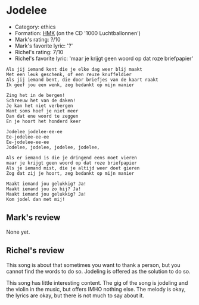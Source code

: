 # Jodelee

 * Category: ethics
 * Formation: [HMK](Hkm.md) (on the CD '1000 Luchtballonnen')
 * Mark's rating: ?/10
 * Mark's  favorite lyric: '?'
 * Richel's rating: 7/10
 * Richel's  favorite lyric: 'maar je krijgt geen woord op dat roze briefpapier'

```
Als jij iemand kent die je elke dag weer blij maakt
Met een leuk geschenk, of een reuze knuffeldier
Als jij iemand bent, die door briefjes van de kaart raakt
Ik geef jou een wenk, zeg bedankt op mijn manier

Zing het in de bergen!
Schreeuw het van de daken!
Je kan het niet verbergen
Want soms hoef je niet meer 
Dan dat ene woord te zeggen
En je hoort het honderd keer

Jodelee jodelee-ee-ee
Ee-jodelee-ee-ee
Ee-jodelee-ee-ee
Jodelee, jodelee, jodelee, jodelee, 

Als er iemand is die je dringend eens moet vieren
maar je krijgt geen woord op dat roze briefpapier
Als je iemand mist, die je altijd weer doet gieren
Zog dat zij je hoort, zeg bedankt op mijn manier

Maakt iemand jou gelukkig? Ja!
Maakt iemand jou zo bij? Ja!
Maakt iemand jou gelukkig? Ja!
Kom jodel dan met mij!

```

## Mark's review

None yet.

## Richel's review

This song is about that sometimes you want to thank a person, but you cannot find the words to do so. Jodeling is offered as the solution to do so.

This song has little interesting content. The gig of the song is jodeling and the violin in the music,
but offers IMHO nothing else. The melody is okay, the lyrics are okay, but there is not much to say about it.